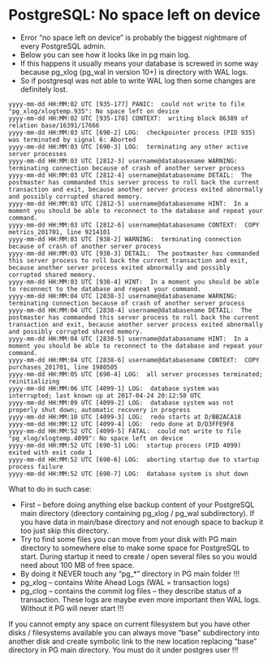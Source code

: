 # PostgreSQL: No space left on device
* Error “no space left on device” is probably the biggest nightmare of every PostgreSQL admin.
* Below you can see how it looks like in pg main log.
* If this happens it usually means your database is screwed in some way because pg_xlog (pg_wal in version 10+) is directory with WAL logs.
* So if postgresql was not able to write WAL log then some changes are definitely lost.

```
yyyy-mm-dd HH:MM:02 UTC [935-177] PANIC:  could not write to file "pg_xlog/xlogtemp.935": No space left on device
yyyy-mm-dd HH:MM:02 UTC [935-178] CONTEXT:  writing block 86389 of relation base/16391/17666
yyyy-mm-dd HH:MM:03 UTC [690-2] LOG:  checkpointer process (PID 935) was terminated by signal 6: Aborted
yyyy-mm-dd HH:MM:03 UTC [690-3] LOG:  terminating any other active server processes
yyyy-mm-dd HH:MM:03 UTC [2812-3] username@databasename WARNING:  terminating connection because of crash of another server process
yyyy-mm-dd HH:MM:03 UTC [2812-4] username@databasename DETAIL:  The postmaster has commanded this server process to roll back the current transaction and exit, because another server process exited abnormally and possibly corrupted shared memory.
yyyy-mm-dd HH:MM:03 UTC [2812-5] username@databasename HINT:  In a moment you should be able to reconnect to the database and repeat your command.
yyyy-mm-dd HH:MM:03 UTC [2812-6] username@databasename CONTEXT:  COPY metrics_201701, line 9214101
yyyy-mm-dd HH:MM:03 UTC [938-2] WARNING:  terminating connection because of crash of another server process
yyyy-mm-dd HH:MM:03 UTC [938-3] DETAIL:  The postmaster has commanded this server process to roll back the current transaction and exit, because another server process exited abnormally and possibly corrupted shared memory.
yyyy-mm-dd HH:MM:03 UTC [938-4] HINT:  In a moment you should be able to reconnect to the database and repeat your command.
yyyy-mm-dd HH:MM:04 UTC [2838-3] username@databasename WARNING:  terminating connection because of crash of another server process
yyyy-mm-dd HH:MM:04 UTC [2838-4] username@databasename DETAIL:  The postmaster has commanded this server process to roll back the current transaction and exit, because another server process exited abnormally and possibly corrupted shared memory.
yyyy-mm-dd HH:MM:04 UTC [2838-5] username@databasename HINT:  In a moment you should be able to reconnect to the database and repeat your command.
yyyy-mm-dd HH:MM:04 UTC [2838-6] username@databasename CONTEXT:  COPY purchases_201701, line 1980505
yyyy-mm-dd HH:MM:05 UTC [690-4] LOG:  all server processes terminated; reinitializing
yyyy-mm-dd HH:MM:06 UTC [4099-1] LOG:  database system was interrupted; last known up at 2017-04-24 20:12:58 UTC
yyyy-mm-dd HH:MM:09 UTC [4099-2] LOG:  database system was not properly shut down; automatic recovery in progress
yyyy-mm-dd HH:MM:10 UTC [4099-3] LOG:  redo starts at D/BB2ACA18
yyyy-mm-dd HH:MM:12 UTC [4099-4] LOG:  redo done at D/D3FFE9F8
yyyy-mm-dd HH:MM:52 UTC [4099-5] FATAL:  could not write to file "pg_xlog/xlogtemp.4099": No space left on device
yyyy-mm-dd HH:MM:52 UTC [690-5] LOG:  startup process (PID 4099) exited with exit code 1
yyyy-mm-dd HH:MM:52 UTC [690-6] LOG:  aborting startup due to startup process failure
yyyy-mm-dd HH:MM:52 UTC [690-7] LOG:  database system is shut down
```

What to do in such case:

* First – before doing anything else backup content of your PostgreSQL main directory (directory containing pg_xlog / pg_wal subdirectory). If you have data in main/base directory and not enough space to backup it too just skip this directory.
* Try to find some files you can move from your disk with PG main directory to somewhere else to make some space for PostgreSQL to start. During startup it need to create / open several files so you would need about 100 MB of free space.
* By doing it NEVER touch any “pg_*” directory in PG main folder !!!
 * pg_xlog – contains Write Ahead Logs (WAL = transaction logs)
 * pg_clog – contains the commit log files – they describe status of a transaction. These logs are maybe even more important then WAL logs. Without it PG will never start !!!

If you cannot empty any space on current filesystem but you have other disks / filesystems available you can always move “base” subdirectory into another disk and create symbolic link to the new location replacing “base” directory in PG main directory. You must do it under postgres user !!!